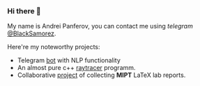 ### Hi there 👋

My name is Andrei Panferov, you can contact me using *telegram* [@BlackSamorez](https://t.me/BlackSamorez).

Here're my noteworthy projects:
* Telegram [bot](https://github.com/BlackSamorez/ebanko) with NLP functionality
* An almost pure c++ [raytracer](https://github.com/BlackSamorez/raytracer21) programm.
* Collaborative [project](https://github.com/BlackSamorez/mipt_lab) of collecting **MIPT** LaTeX lab reports.

<!--
**BlackSamorez/BlackSamorez** is a ✨ _special_ ✨ repository because its `README.md` (this file) appears on your GitHub profile.

Here are some ideas to get you started:

- 🔭 I’m currently working on ...
- 🌱 I’m currently learning ...
- 👯 I’m looking to collaborate on ...
- 🤔 I’m looking for help with ...
- 💬 Ask me about ...
- 📫 How to reach me: ...
- 😄 Pronouns: ...
- ⚡ Fun fact: ...
-->
